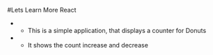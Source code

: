 #Lets Learn More React

 - - This is a simple application, that displays a counter for Donuts 
 - - It shows the count increase and decrease 


 

